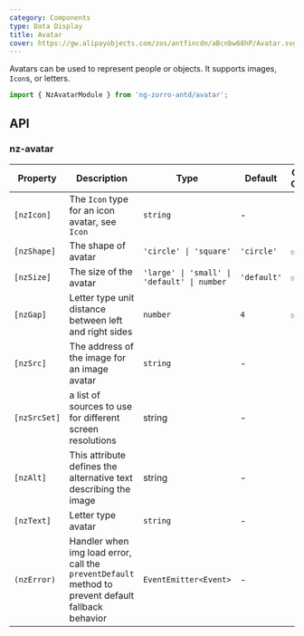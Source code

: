 ```yaml
---
category: Components
type: Data Display
title: Avatar
cover: https://gw.alipayobjects.com/zos/antfincdn/aBcnbw68hP/Avatar.svg
---
```


Avatars can be used to represent people or objects. It supports images, `Icon`s, or letters.

```ts
import { NzAvatarModule } from 'ng-zorro-antd/avatar';
```

## API

### nz-avatar

| Property | Description | Type | Default | Global Config |
| -------- | ----------- | ---- | ------- | ------------- |
| `[nzIcon]` | The `Icon` type for an icon avatar, see `Icon` | `string` | - |
| `[nzShape]` | The shape of avatar | `'circle' \| 'square'` | `'circle'` | ✅ |
| `[nzSize]` | The size of the avatar | `'large' \| 'small' \| 'default' \| number` | `'default'` | ✅ |
| `[nzGap]` | Letter type unit distance between left and right sides | `number` | `4` | ✅ |
| `[nzSrc]` | The address of the image for an image avatar | `string` | - |
| `[nzSrcSet]` | a list of sources to use for different screen resolutions | string | - |
| `[nzAlt]` | This attribute defines the alternative text describing the image | string | - |
| `[nzText]` | Letter type avatar | `string` | - |
| `(nzError)` | Handler when img load error, call the `preventDefault` method to prevent default fallback behavior | `EventEmitter<Event>` | - |
